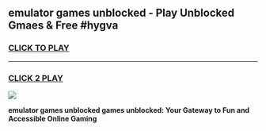 
## emulator games unblocked - Play Unblocked Gmaes & Free #hygva
<h3>
<a href="https://news.freeplayer.one?title=emulator_games_unblocked&ref=03M">CLICK TO PLAY</a></h3>
<hr>

<h3>
<a href="https://news.freeplayer.one?title=emulator_games_unblocked&ref=03M">CLICK 2 PLAY</a>
  
</h3>

<a href="https://news.freeplayer.one?title=emulator_games_unblocked&ref=03M"><img src="https://clearcache.store/games.png"></a>


**emulator games unblocked games unblocked: Your Gateway to Fun and Accessible Online Gaming**
